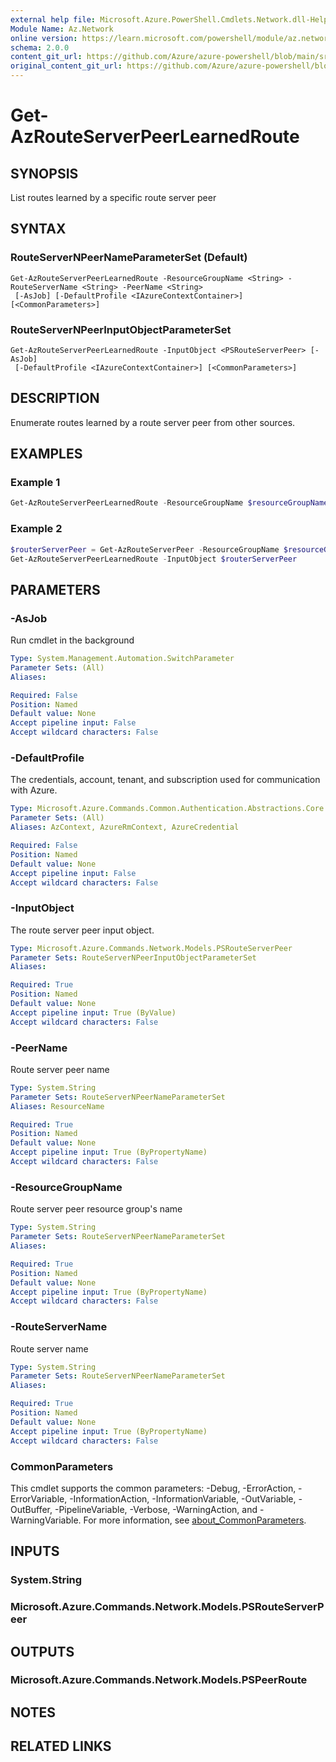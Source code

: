 ```yaml
---
external help file: Microsoft.Azure.PowerShell.Cmdlets.Network.dll-Help.xml
Module Name: Az.Network
online version: https://learn.microsoft.com/powershell/module/az.network/get-azrouteserverpeerlearnedroute
schema: 2.0.0
content_git_url: https://github.com/Azure/azure-powershell/blob/main/src/Network/Network/help/Get-AzRouteServerPeerLearnedRoute.md
original_content_git_url: https://github.com/Azure/azure-powershell/blob/main/src/Network/Network/help/Get-AzRouteServerPeerLearnedRoute.md
---
```


# Get-AzRouteServerPeerLearnedRoute

## SYNOPSIS
List routes learned by a specific route server peer

## SYNTAX

### RouteServerNPeerNameParameterSet (Default)
```
Get-AzRouteServerPeerLearnedRoute -ResourceGroupName <String> -RouteServerName <String> -PeerName <String>
 [-AsJob] [-DefaultProfile <IAzureContextContainer>] [<CommonParameters>]
```

### RouteServerNPeerInputObjectParameterSet
```
Get-AzRouteServerPeerLearnedRoute -InputObject <PSRouteServerPeer> [-AsJob]
 [-DefaultProfile <IAzureContextContainer>] [<CommonParameters>]
```

## DESCRIPTION
Enumerate routes learned by a route server peer from other sources.

## EXAMPLES

### Example 1
```powershell
Get-AzRouteServerPeerLearnedRoute -ResourceGroupName $resourceGroupName -RouteServerName $routeServerName -PeerName $peerName
```

### Example 2
```powershell
$routerServerPeer = Get-AzRouteServerPeer -ResourceGroupName $resourceGroupName -RouteServerName $routeServerName -PeerName $peerName
Get-AzRouteServerPeerLearnedRoute -InputObject $routerServerPeer
```

## PARAMETERS

### -AsJob
Run cmdlet in the background

```yaml
Type: System.Management.Automation.SwitchParameter
Parameter Sets: (All)
Aliases:

Required: False
Position: Named
Default value: None
Accept pipeline input: False
Accept wildcard characters: False
```

### -DefaultProfile
The credentials, account, tenant, and subscription used for communication with Azure.

```yaml
Type: Microsoft.Azure.Commands.Common.Authentication.Abstractions.Core.IAzureContextContainer
Parameter Sets: (All)
Aliases: AzContext, AzureRmContext, AzureCredential

Required: False
Position: Named
Default value: None
Accept pipeline input: False
Accept wildcard characters: False
```

### -InputObject
The route server peer input object.

```yaml
Type: Microsoft.Azure.Commands.Network.Models.PSRouteServerPeer
Parameter Sets: RouteServerNPeerInputObjectParameterSet
Aliases:

Required: True
Position: Named
Default value: None
Accept pipeline input: True (ByValue)
Accept wildcard characters: False
```

### -PeerName
Route server peer name

```yaml
Type: System.String
Parameter Sets: RouteServerNPeerNameParameterSet
Aliases: ResourceName

Required: True
Position: Named
Default value: None
Accept pipeline input: True (ByPropertyName)
Accept wildcard characters: False
```

### -ResourceGroupName
Route server peer resource group's name

```yaml
Type: System.String
Parameter Sets: RouteServerNPeerNameParameterSet
Aliases:

Required: True
Position: Named
Default value: None
Accept pipeline input: True (ByPropertyName)
Accept wildcard characters: False
```

### -RouteServerName
Route server name

```yaml
Type: System.String
Parameter Sets: RouteServerNPeerNameParameterSet
Aliases:

Required: True
Position: Named
Default value: None
Accept pipeline input: True (ByPropertyName)
Accept wildcard characters: False
```

### CommonParameters
This cmdlet supports the common parameters: -Debug, -ErrorAction, -ErrorVariable, -InformationAction, -InformationVariable, -OutVariable, -OutBuffer, -PipelineVariable, -Verbose, -WarningAction, and -WarningVariable. For more information, see [about_CommonParameters](http://go.microsoft.com/fwlink/?LinkID=113216).

## INPUTS

### System.String

### Microsoft.Azure.Commands.Network.Models.PSRouteServerPeer

## OUTPUTS

### Microsoft.Azure.Commands.Network.Models.PSPeerRoute

## NOTES

## RELATED LINKS
